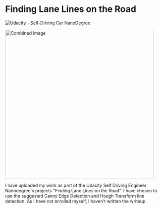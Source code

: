 # **Finding Lane Lines on the Road** 
[![Udacity - Self-Driving Car NanoDegree](https://s3.amazonaws.com/udacity-sdc/github/shield-carnd.svg)](http://www.udacity.com/drive)

<img src="examples/laneLines_thirdPass.jpg" width="480" alt="Combined Image" />


I have uploaded my work as part of the Udacity Self Driving Engineer Nanodegree's projects "Finding Lane Lines on the Road". I have chosen to use the suggested Canny Edge Detection and Hough Transform line detection. As I have not enrolled myself, I haven't written the writeup.
